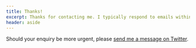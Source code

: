 ```yaml
---
title: Thanks!
excerpt: Thanks for contacting me. I typically respond to emails within a couple of days.
header: aside
---
```

Should your enquiry be more urgent, please [send me a message on Twitter][1].

[1]: https://twitter.com/paulrobertlloyd
